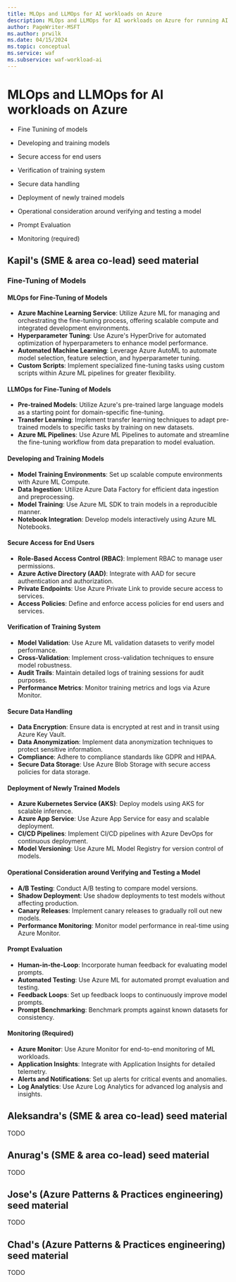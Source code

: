 ```yaml
---
title: MLOps and LLMOps for AI workloads on Azure
description: MLOps and LLMOps for AI workloads on Azure for running AI workloads.
author: PageWriter-MSFT
ms.author: prwilk
ms.date: 04/15/2024
ms.topic: conceptual
ms.service: waf
ms.subservice: waf-workload-ai
---
```


# MLOps and LLMOps for AI workloads on Azure

- Fine Tunining of models
- Developing and training models
- Secure access for end users
- Verification of training system

- Secure data handling
- Deployment of newly trained models

- Operational consideration around verifying and testing a model
- Prompt Evaluation
- Monitoring (required)

## Kapil's (SME & area co-lead) seed material

### Fine-Tuning of Models  
  
#### MLOps for Fine-Tuning of Models  
  
- **Azure Machine Learning Service**: Utilize Azure ML for managing and orchestrating the fine-tuning process, offering scalable compute and integrated development environments.  
- **Hyperparameter Tuning**: Use Azure's HyperDrive for automated optimization of hyperparameters to enhance model performance.  
- **Automated Machine Learning**: Leverage Azure AutoML to automate model selection, feature selection, and hyperparameter tuning.  
- **Custom Scripts**: Implement specialized fine-tuning tasks using custom scripts within Azure ML pipelines for greater flexibility.  
  
#### LLMOps for Fine-Tuning of Models  
  
- **Pre-trained Models**: Utilize Azure's pre-trained large language models as a starting point for domain-specific fine-tuning.  
- **Transfer Learning**: Implement transfer learning techniques to adapt pre-trained models to specific tasks by training on new datasets.  
- **Azure ML Pipelines**: Use Azure ML Pipelines to automate and streamline the fine-tuning workflow from data preparation to model evaluation.  
 
#### Developing and Training Models  
- **Model Training Environments**: Set up scalable compute environments with Azure ML Compute.  
- **Data Ingestion**: Utilize Azure Data Factory for efficient data ingestion and preprocessing.  
- **Model Training**: Use Azure ML SDK to train models in a reproducible manner.  
- **Notebook Integration**: Develop models interactively using Azure ML Notebooks.  
  
#### Secure Access for End Users  
- **Role-Based Access Control (RBAC)**: Implement RBAC to manage user permissions.  
- **Azure Active Directory (AAD)**: Integrate with AAD for secure authentication and authorization.  
- **Private Endpoints**: Use Azure Private Link to provide secure access to services.  
- **Access Policies**: Define and enforce access policies for end users and services.  
  
#### Verification of Training System  
- **Model Validation**: Use Azure ML validation datasets to verify model performance.  
- **Cross-Validation**: Implement cross-validation techniques to ensure model robustness.  
- **Audit Trails**: Maintain detailed logs of training sessions for audit purposes.  
- **Performance Metrics**: Monitor training metrics and logs via Azure Monitor.  
  
#### Secure Data Handling  
- **Data Encryption**: Ensure data is encrypted at rest and in transit using Azure Key Vault.  
- **Data Anonymization**: Implement data anonymization techniques to protect sensitive information.  
- **Compliance**: Adhere to compliance standards like GDPR and HIPAA.  
- **Secure Data Storage**: Use Azure Blob Storage with secure access policies for data storage.  
  
#### Deployment of Newly Trained Models  
- **Azure Kubernetes Service (AKS)**: Deploy models using AKS for scalable inference.  
- **Azure App Service**: Use Azure App Service for easy and scalable deployment.  
- **CI/CD Pipelines**: Implement CI/CD pipelines with Azure DevOps for continuous deployment.  
- **Model Versioning**: Use Azure ML Model Registry for version control of models.  
  
#### Operational Consideration around Verifying and Testing a Model  
- **A/B Testing**: Conduct A/B testing to compare model versions.  
- **Shadow Deployment**: Use shadow deployments to test models without affecting production.  
- **Canary Releases**: Implement canary releases to gradually roll out new models.  
- **Performance Monitoring**: Monitor model performance in real-time using Azure Monitor.  
  
#### Prompt Evaluation  
- **Human-in-the-Loop**: Incorporate human feedback for evaluating model prompts.  
- **Automated Testing**: Use Azure ML for automated prompt evaluation and testing.  
- **Feedback Loops**: Set up feedback loops to continuously improve model prompts.  
- **Prompt Benchmarking**: Benchmark prompts against known datasets for consistency.  
  
#### Monitoring (Required)  
- **Azure Monitor**: Use Azure Monitor for end-to-end monitoring of ML workloads.  
- **Application Insights**: Integrate with Application Insights for detailed telemetry.  
- **Alerts and Notifications**: Set up alerts for critical events and anomalies.  
- **Log Analytics**: Use Azure Log Analytics for advanced log analysis and insights.  
  

## Aleksandra's (SME & area co-lead) seed material

TODO

## Anurag's (SME & area co-lead) seed material

TODO

## Jose's (Azure Patterns & Practices engineering) seed material

TODO

## Chad's (Azure Patterns & Practices engineering) seed material

TODO
